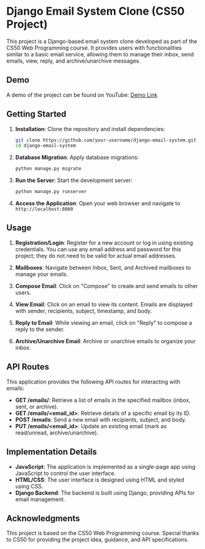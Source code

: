 
# Django Email System Clone (CS50 Project)

This project is a Django-based email system clone developed as part of the CS50 Web Programming course. It provides users with functionalities similar to a basic email service, allowing them to manage their inbox, send emails, view, reply, and archive/unarchive messages.

## Demo

A demo of the project can be found on YouTube: [Demo Link](https://youtu.be/eBwqIMvIogU)

## Getting Started

1. **Installation**: Clone the repository and install dependencies:

    ```bash
    git clone https://github.com/your-username/django-email-system.git
    cd django-email-system
    ```

2. **Database Migration**: Apply database migrations:

    ```bash
    python manage.py migrate
    ```

3. **Run the Server**: Start the development server:

    ```bash
    python manage.py runserver
    ```

4. **Access the Application**: Open your web browser and navigate to `http://localhost:8000`

## Usage

1. **Registration/Login**: Register for a new account or log in using existing credentials. You can use any email address and password for this project; they do not need to be valid for actual email addresses.

2. **Mailboxes**: Navigate between Inbox, Sent, and Archived mailboxes to manage your emails.

3. **Compose Email**: Click on "Compose" to create and send emails to other users.

4. **View Email**: Click on an email to view its content. Emails are displayed with sender, recipients, subject, timestamp, and body.

5. **Reply to Email**: While viewing an email, click on "Reply" to compose a reply to the sender.

6. **Archive/Unarchive Email**: Archive or unarchive emails to organize your inbox.

## API Routes

This application provides the following API routes for interacting with emails:

- **GET /emails/<mailbox>**: Retrieve a list of emails in the specified mailbox (inbox, sent, or archive).
- **GET /emails/<email_id>**: Retrieve details of a specific email by its ID.
- **POST /emails**: Send a new email with recipients, subject, and body.
- **PUT /emails/<email_id>**: Update an existing email (mark as read/unread, archive/unarchive).

## Implementation Details

- **JavaScript**: The application is implemented as a single-page app using JavaScript to control the user interface.
- **HTML/CSS**: The user interface is designed using HTML and styled using CSS.
- **Django Backend**: The backend is built using Django, providing APIs for email management.

## Acknowledgments

This project is based on the CS50 Web Programming course. Special thanks to CS50 for providing the project idea, guidance, and API specifications.

